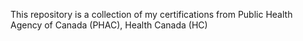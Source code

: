 This repository is a collection of my certifications from Public Health Agency of Canada (PHAC), Health Canada (HC)

